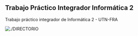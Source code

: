 ## Trabajo Práctico Integrador Informática 2

Trabajo práctico integrador de Informática 2 - UTN-FRA

![./DIRECTORIO](LINK)

